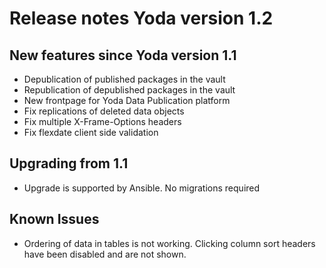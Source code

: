 # Release notes Yoda version 1.2

## New features since Yoda version 1.1
- Depublication of published packages in the vault
- Republication of depublished packages in the vault
- New frontpage for Yoda Data Publication platform
- Fix replications of deleted data objects
- Fix multiple X-Frame-Options headers
- Fix flexdate client side validation

## Upgrading from 1.1
- Upgrade is supported by Ansible. No migrations required

## Known Issues
- Ordering of data in tables is not working. Clicking column sort headers have been disabled and are not shown.
